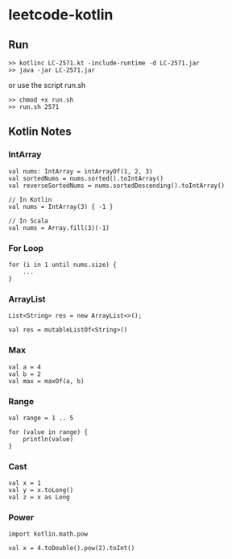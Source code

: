 # leetcode-kotlin

## Run
```
>> kotlinc LC-2571.kt -include-runtime -d LC-2571.jar
>> java -jar LC-2571.jar
```

or use the script run.sh

```
>> chmod +x run.sh
>> run.sh 2571
```

## Kotlin Notes
### IntArray
```
val nums: IntArray = intArrayOf(1, 2, 3)
val sortedNums = nums.sorted().toIntArray()
val reverseSortedNums = nums.sortedDescending().toIntArray()
```

```
// In Kotlin
val nums = IntArray(3) { -1 }

// In Scala
val nums = Array.fill(3)(-1)
```

### For Loop
```
for (i in 1 until nums.size) {
    ...
}
```

### ArrayList
```
List<String> res = new ArrayList<>();
```

```
val res = mutableListOf<String>()
```

### Max
```
val a = 4
val b = 2
val max = maxOf(a, b)
```

### Range
```
val range = 1 .. 5

for (value in range) {
    println(value)
}
```

### Cast
```
val x = 1
val y = x.toLong()
val z = x as Long
```

### Power
```
import kotlin.math.pow

val x = 4.toDouble().pow(2).toInt()
```

